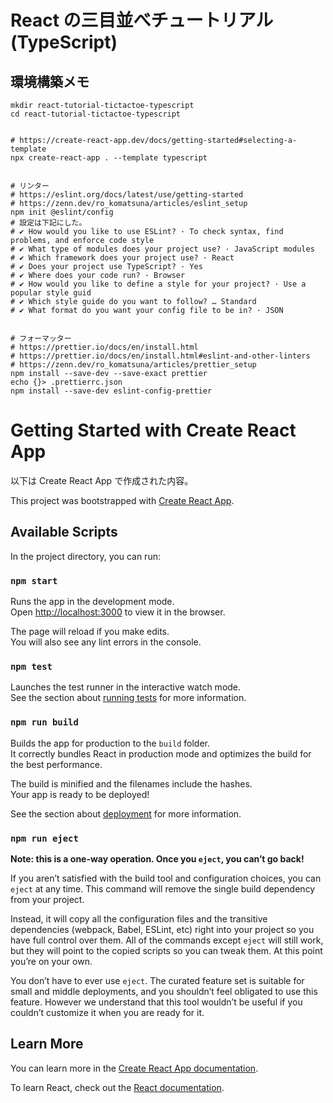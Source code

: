 # React の三目並べチュートリアル(TypeScript)

## 環境構築メモ

```
mkdir react-tutorial-tictactoe-typescript
cd react-tutorial-tictactoe-typescript


# https://create-react-app.dev/docs/getting-started#selecting-a-template
npx create-react-app . --template typescript


# リンター
# https://eslint.org/docs/latest/use/getting-started
# https://zenn.dev/ro_komatsuna/articles/eslint_setup
npm init @eslint/config
# 設定は下記にした。
# ✔ How would you like to use ESLint? · To check syntax, find problems, and enforce code style
# ✔ What type of modules does your project use? · JavaScript modules
# ✔ Which framework does your project use? · React
# ✔ Does your project use TypeScript? · Yes
# ✔ Where does your code run? · Browser
# ✔ How would you like to define a style for your project? · Use a popular style guid
# ✔ Which style guide do you want to follow? … Standard
# ✔ What format do you want your config file to be in? · JSON


# フォーマッター
# https://prettier.io/docs/en/install.html
# https://prettier.io/docs/en/install.html#eslint-and-other-linters
# https://zenn.dev/ro_komatsuna/articles/prettier_setup
npm install --save-dev --save-exact prettier
echo {}> .prettierrc.json
npm install --save-dev eslint-config-prettier
```

# Getting Started with Create React App

以下は Create React App で作成された内容。

This project was bootstrapped with [Create React App](https://github.com/facebook/create-react-app).

## Available Scripts

In the project directory, you can run:

### `npm start`

Runs the app in the development mode.\
Open [http://localhost:3000](http://localhost:3000) to view it in the browser.

The page will reload if you make edits.\
You will also see any lint errors in the console.

### `npm test`

Launches the test runner in the interactive watch mode.\
See the section about [running tests](https://facebook.github.io/create-react-app/docs/running-tests) for more information.

### `npm run build`

Builds the app for production to the `build` folder.\
It correctly bundles React in production mode and optimizes the build for the best performance.

The build is minified and the filenames include the hashes.\
Your app is ready to be deployed!

See the section about [deployment](https://facebook.github.io/create-react-app/docs/deployment) for more information.

### `npm run eject`

**Note: this is a one-way operation. Once you `eject`, you can’t go back!**

If you aren’t satisfied with the build tool and configuration choices, you can `eject` at any time. This command will remove the single build dependency from your project.

Instead, it will copy all the configuration files and the transitive dependencies (webpack, Babel, ESLint, etc) right into your project so you have full control over them. All of the commands except `eject` will still work, but they will point to the copied scripts so you can tweak them. At this point you’re on your own.

You don’t have to ever use `eject`. The curated feature set is suitable for small and middle deployments, and you shouldn’t feel obligated to use this feature. However we understand that this tool wouldn’t be useful if you couldn’t customize it when you are ready for it.

## Learn More

You can learn more in the [Create React App documentation](https://facebook.github.io/create-react-app/docs/getting-started).

To learn React, check out the [React documentation](https://reactjs.org/).
